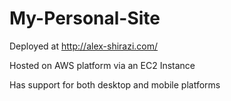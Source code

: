 # My-Personal-Site

Deployed at http://alex-shirazi.com/

Hosted on AWS platform via an EC2 Instance

Has support for both desktop and mobile platforms


